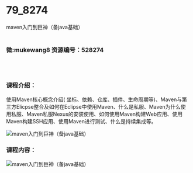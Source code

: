 # 79_8274
maven入门到巨神（备java基础）
<br/></br>
<h3>微:mukewang8 资源编号：528274</h3>
<br/></br>
<h3>课程介绍：</h3>
<p>使用Maven核心概念介绍( 坐标、依赖、仓库、插件、生命周期等)、Maven与第三方Elicpse整合及如何在Eclipse中使用Maven、什么是私服、Maven为什么使用私服、Maven私服Nexus的安装使用、如何使用Maven构建Web应用、使用Maven构建SSH应用、使用Maven进行测试、什么是持续集成等。</p>
<p><img src="https://www.ko996.com/wp-content/uploads/img/2019/10/356-83-300x169.jpg" alt="maven入门到巨神（备java基础）"></p>
<h3>课程内容：</h3>
<p><img src="https://www.ko996.com/wp-content/uploads/img/2019/10/1-142.png" alt="maven入门到巨神（备java基础）"></p>
